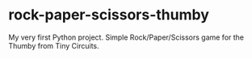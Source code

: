 # rock-paper-scissors-thumby
My very first Python project. Simple Rock/Paper/Scissors game for the Thumby from Tiny Circuits.
